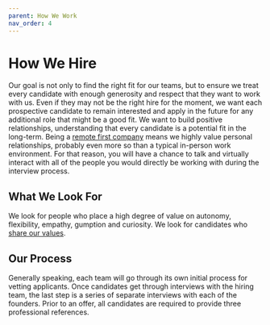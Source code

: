 ```yaml
---
parent: How We Work
nav_order: 4
---
```

# How We Hire
Our goal is not only to find the right fit for our teams, but to ensure we treat every candidate with enough generosity and respect that they want to work with us.  Even if they may not be the right hire for the moment, we want each prospective candidate to remain interested and apply in the future for any additional role that might be a good fit.  We want to build positive relationships, understanding that every candidate is a potential fit in the long-term. Being a [remote first company](../work/why-remote.md) means we highly value personal relationships, probably even more so than a typical in-person work environment. For that reason, you will have a chance to talk and virtually interact with all of the people you would directly be working with during the interview process.

## What We Look For
We look for people who place a high degree of value on autonomy, flexibility, empathy, gumption and curiosity.  We look for candidates who [share our values](../values/index.md).

## Our Process
Generally speaking, each team will go through its own initial process for vetting applicants.  Once candidates get through interviews with the hiring team, the last step is a series of separate interviews with each of the founders.  Prior to an offer, all candidates are required to provide three professional references.
